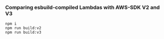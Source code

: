 ### Comparing esbuild-compiled Lambdas with AWS-SDK V2 and V3

```
npm i
npm run build:v2
npm run build:v3
```
